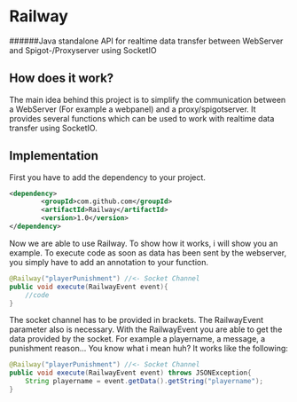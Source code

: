 # Railway
######Java standalone API for realtime data transfer between WebServer and Spigot-/Proxyserver using SocketIO

## How does it work?
The main idea behind this project is to simplify the communication between a WebServer (For example a webpanel) and a proxy/spigotserver. It provides several functions which can be used to work with realtime data transfer using SocketIO.

## Implementation
First you have to add the dependency to your project.
```xml
<dependency>
    	<groupId>com.github.com</groupId>
    	<artifactId>Railway</artifactId>
    	<version>1.0</version>
</dependency>
```
Now we are able to use Railway. To show how it works, i will show you an example. To execute code as soon as data has been sent by the webserver, you simply have to add an annotation to your function.
```java
@Railway("playerPunishment") //<- Socket Channel
public void execute(RailwayEvent event){
	//code
}
```
The socket channel has to be provided in brackets. The RailwayEvent parameter also is necessary. With the RailwayEvent you are able to get the data provided by the socket. For example a playername, a message, a punishment reason... You know what i mean huh?
It works like the following:
```java
@Railway("playerPunishment") //<- Socket Channel
public void execute(RailwayEvent event) throws JSONException{
	String playername = event.getData().getString("playername");
}
```
